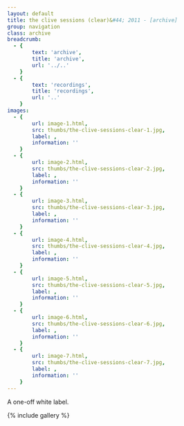 ```yaml
---
layout: default
title: the clive sessions (clear)&#44; 2011 - [archive]
group: navigation
class: archive
breadcrumb:
  - {
  		text: 'archive',
  		title: 'archive',
  		url: '../..'
	}
  - {
  		text: 'recordings',
  		title: 'recordings',
  		url: '..'
	}
images:
  - {
		url: image-1.html, 
		src: thumbs/the-clive-sessions-clear-1.jpg,
		label: ,
		information: ''
	}
  - {
		url: image-2.html, 
		src: thumbs/the-clive-sessions-clear-2.jpg,
		label: ,
		information: ''
	}
  - {
		url: image-3.html, 
		src: thumbs/the-clive-sessions-clear-3.jpg,
		label: ,
		information: ''
	}
  - {
		url: image-4.html, 
		src: thumbs/the-clive-sessions-clear-4.jpg,
		label: ,
		information: ''
	}
  - {
		url: image-5.html, 
		src: thumbs/the-clive-sessions-clear-5.jpg,
		label: ,
		information: ''
	}
  - {
		url: image-6.html, 
		src: thumbs/the-clive-sessions-clear-6.jpg,
		label: ,
		information: ''
	}
  - {
		url: image-7.html, 
		src: thumbs/the-clive-sessions-clear-7.jpg,
		label: ,
		information: ''
	}
---
```


A one-off white label.

{% include gallery %}
